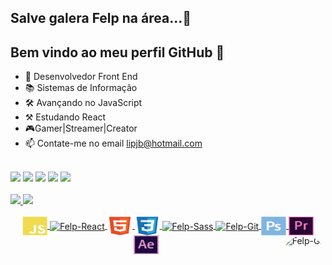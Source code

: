 
## Salve galera Felp na área...🚀
## Bem vindo ao meu perfil GitHub 👋


- 🔭 Desenvolvedor Front End 
- 📚 Sistemas de Informação
- 🛠 Avançando no JavaScript
- ⚒ Estudando React
- 🎮Gamer|Streamer|Creator
- 📫 Contate-me no email lipjb@hotmail.com 



<div> 
<br>
<a href="https://www.linkedin.com/in/felipe-damazio-195244191" target=_"blank"><img src="https://img.shields.io/badge/-LinkedIn-%230077B5?style=for-the-badge&logo=linkedin&logoColor=white"target="_blank" ></a> 
  <a href="https://www.youtube.com/channel/UCp-RiLixt2o52--B4aRkUCg" target="_blank"><img src="https://img.shields.io/badge/YouTube-FF0000?style=for-the-badge&logo=youtube&logoColor=white" target="_blank"></a>  
  <a href="https://www.instagram.com/felipe.damazio" target =_"blank"><img src="https://img.shields.io/badge/-Instagram-%23E4405F?style=for-the-badge&logo=instagram&logoColor=white" target= "_blank"></a>   
 <a href="https://www.facebook.com/felp.damazio" target="_blank"><img src="https://img.shields.io/badge/Facebook_Gaming-005FED?style=for-the-badge&logo=facebook-gaming&logoColor=white" target="_blank"></a>  
  <a href = "mailto:lipjb@hotmail.com"><img src="https://img.shields.io/badge/-Gmail-%23333?style=for-the-badge&logo=gmail&logoColor=white" target="_blank"></a>
      
</div>
<br>
<div>
<a href="https://github.com/felipedamazio">

<img height="160em" src="https://github-readme-stats.vercel.app/api?username=felipedamazio&show_icons=true&theme=cobalt2&include_all_commits=true&count_private=true"/>
<img height="160em" src="https://github-readme-stats.vercel.app/api/top-langs/?username=felipedamazio&layout=compact&langs_count=7&theme=cobalt2"/>
</div>
             
  
       
<div align="center">
  
  <a href=https://github.com/felipedamazio>    
        
  
  <div style="display: inline_block"><br>
  <img align="center" alt="Felp-Js" height="30" width="40" src="https://raw.githubusercontent.com/devicons/devicon/master/icons/javascript/javascript-plain.svg">
    <img align="center" alt="Felp-React" height="30" width="40" src="https://cdn.jsdelivr.net/gh/devicons/devicon/icons/react/react-original.svg">
  <img align="center" alt="Felp-HTML" height="30" width="40" src="https://raw.githubusercontent.com/devicons/devicon/master/icons/html5/html5-original.svg">
  <img align="center" alt="Felp-CSS" height="30" width="40" src="https://raw.githubusercontent.com/devicons/devicon/master/icons/css3/css3-original.svg">
    <img align="center" alt="Felp-Sass" height="30" width="40" src="https://cdn.jsdelivr.net/gh/devicons/devicon/icons/sass/sass-original.svg">
 <img align="center" alt="Felp-Git" height="30" width="40" src="https://cdn.jsdelivr.net/gh/devicons/devicon/icons/git/git-original.svg">
          
  <img align="center" alt="Felp-Photoshop" height="30" width="40" src="https://raw.githubusercontent.com/devicons/devicon/master/icons/photoshop/photoshop-plain.svg">
  <img align="center" alt="Felp-Premiere" height="30" width="40" src="https://raw.githubusercontent.com/devicons/devicon/master/icons/premierepro/premierepro-original.svg">
   <img align="center" alt="Felp-afterefects" height="30" width="40" src="https://raw.githubusercontent.com/devicons/devicon/master/icons/aftereffects/aftereffects-original.svg">   
   <img align="right" alt="Felp-Gif" height="150" style="border-radius:50px;"
        src="">
</div>
  
 </div>
    
          
  


